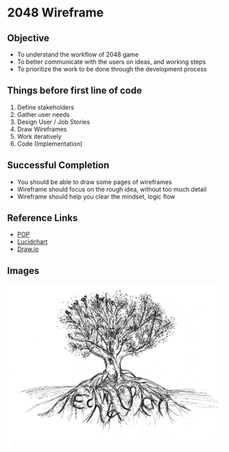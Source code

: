 # 2048 Wireframe

## Objective

- To understand the workflow of 2048 game
- To better communicate with the users on ideas, and working steps
- To prioritize the work to be done through the development process

## Things before first line of code

1. Define stakeholders
2. Gather user needs
3. Design User / Job Stories
4. Draw Wireframes
5. Work iteratively
6. Code (Implementation)

## Successful Completion

- You should be able to draw some pages of wireframes
- Wireframe should focus on the rough idea, without too much detail
- Wireframe should help you clear the mindset, logic flow

## Reference Links

- [POP](https://popapp.in/)
- [Lucidchart](http://www.lucidchart.com/)
- [Draw.io](https://www.draw.io/)

## Images

![Tree with Long Roots](../../images/tree_roots.jpg)